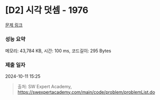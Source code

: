 # [D2] 시각 덧셈 - 1976 

[문제 링크](https://swexpertacademy.com/main/code/problem/problemDetail.do?contestProbId=AV5PttaaAZIDFAUq) 

### 성능 요약

메모리: 43,784 KB, 시간: 100 ms, 코드길이: 295 Bytes

### 제출 일자

2024-10-11 15:25



> 출처: SW Expert Academy, https://swexpertacademy.com/main/code/problem/problemList.do